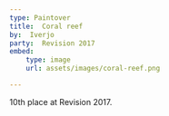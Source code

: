 ```yaml
---
type: Paintover
title:  Coral reef
by:  Iverjo
party:  Revision 2017
embed:
    type: image
    url: assets/images/coral-reef.png

---
```


10th place at Revision 2017.
